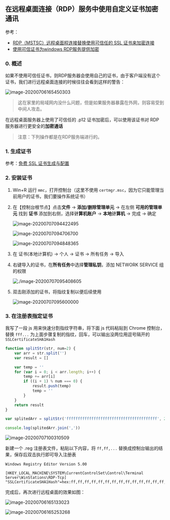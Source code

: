 ## 在远程桌面连接（RDP）服务中使用自定义证书加密通讯

参考：

- [RDP（MSTSC）远程桌面程连接替换使用可信任的 SSL 证书来加密连接](https://vircloud.net/exp/rdp-ssl.html)
- [使用可信证书为windows RDP服务提供加密](https://ngx.hk/2017/01/05/%E4%BD%BF%E7%94%A8%E5%8F%AF%E4%BF%A1%E8%AF%81%E4%B9%A6%E4%B8%BAwindows-rdp%E6%9C%8D%E5%8A%A1%E6%8F%90%E4%BE%9B%E5%8A%A0%E5%AF%86.html)

### 0. 概述

如果不使用可信任证书，则RDP服务器会使用自己的证书，由于客户端没有这个证书，我们进行远程桌面连接的时候往往会看到这样的警告：

![image-20200706165450303](./windows-rdp-ssl.assets/image-20200706165450303.png)

> 这在家里的局域网内没什么问题，但是如果服务器暴露在外网，则容易受到中间人攻击。

在远程桌面服务器上使用了可信任的 .p12 证书加密后，可以使用该证书对 RDP 服务器进行更安全的**加密通话**

> 注意：下列操作都是在RDP服务端进行的。

### 1. 生成证书

参考：[免费 SSL 证书生成与配置](../manual/free-ssl.md)

### 2. 安装证书

1. Win+R 运行 `mmc`，打开控制台（这里不使用 `certmgr.msc`，因为它只能管理当前用户的证书，我们要操作系统证书）

2. 在【控制台根节点】点击**文件** -> **添加/删除管理单元** -> 在左侧 **可用的管理单元** 找到 **证书** 添加到右侧，选择**计算机账户** -> **本地计算机** -> 完成 -> 确定

   ![image-20200707094422495](./windows-rdp-ssl.assets/image-20200707094422495.png)

   ![image-20200707094706700](./windows-rdp-ssl.assets/image-20200707094706700.png)

   ![image-20200707094848365](./windows-rdp-ssl.assets/image-20200707094848365.png)

3. 在 证书(本地计算机) -> 个人 -> 证书 -> 所有任务 -> 导入

4. 右键导入的证书，在**所有任务**中选择**管理私钥**，添加 NETWORK SERVICE 组的权限

   ![./image-20200707095408605](./windows-rdp-ssl.assets/image-20200707095408605.png)

5. 双击刚添加的证书，将指纹复制以便后续使用

   ![image-20200707095600000](./windows-rdp-ssl.assets/image-20200707095600000.png)

### 3. 在注册表指定证书

我写了一段 js 用来快速分割指纹字符串，将下面 js 代码粘贴到 Chrome 控制台，替换 `fff...` 为上面步骤复制的指纹，回车，可以输出没两位用逗号隔开的 `SSLCertificateSHA1Hash`

```js
function splitStr(str, num=2) {
    var arr = str.split('')
    var result = []

    var temp = ''
    for (var i = 0; i < arr.length; i++) {
        temp += arr[i]
        if ((i + 1) % num === 0) {
            result.push(temp)
            temp = ''
        }
    }
    return result
}

var splitedArr = splitStr('ffffffffffffffffffffffffffffffffffffffff', 2)

console.log(splitedArr.join(','))
```

![image-20200707100310509](./windows-rdp-ssl.assets/image-20200707100310509.png)

新建一个 .reg 注册表文件，粘贴以下内容，将 `ff,ff,...` 替换成控制台输出的结果，保存后双击执行即可导入注册表

```
Windows Registry Editor Version 5.00

[HKEY_LOCAL_MACHINE\SYSTEM\CurrentControlSet\Control\Terminal Server\WinStations\RDP-Tcp]
"SSLCertificateSHA1Hash"=hex:ff,ff,ff,ff,ff,ff,ff,ff,ff,ff,ff,ff,ff,ff,ff,ff,ff,ff,ff,ff
```

完成后，再次进行远程桌面的效果如图：

![image-20200706165133023](./windows-rdp-ssl.assets/image-20200706165133023.png)

![image-20200706165253268](./windows-rdp-ssl.assets/image-20200706165253268.png)
